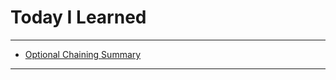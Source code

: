 # Today I Learned

---

- [Optional Chaining Summary](https://vincentgeranium.github.io/ios,/swift/2020/04/14/basicSyntax-1.html)

---
